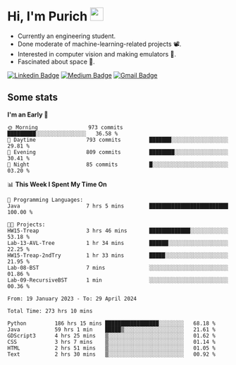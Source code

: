 <h1 align="left">Hi, I'm Purich
<img src="https://media.giphy.com/media/hvRJCLFzcasrR4ia7z/giphy.gif" width="30px"/></h1>

* Currently an engineering student.
* Done moderate of machine-learning-related projects :film_projector:.
* Interested in computer vision and making emulators :space_invader:.
* Fascinated about space :milky_way:.

[![Linkedin Badge](https://img.shields.io/badge/-Purich-blue?style=flat-square&logo=Linkedin&logoColor=white&link=https://www.linkedin.com/in/purich-siritip-16b3b3255/)](https://www.linkedin.com/in/purich-siritip-16b3b3255) [![Medium Badge](https://img.shields.io/badge/-@purich-gray?style=flat-square&labelColor=000000&logo=Medium&link=https://medium.com/@phuritsiritip)](https://medium.com/@phuritsiritip)
[![Gmail Badge](https://img.shields.io/badge/-mark.phurit@gmail.com-c14438?style=flat-square&logo=Gmail&logoColor=white&link=mailto:mark.phurit@gmail.com)](mailto:mark.phurit@gmail.com)

## Some stats

  
  <!--START_SECTION:waka-->
**I'm an Early 🐤** 

```text
🌞 Morning                973 commits         █████████░░░░░░░░░░░░░░░░   36.58 % 
🌆 Daytime                793 commits         ███████░░░░░░░░░░░░░░░░░░   29.81 % 
🌃 Evening                809 commits         ████████░░░░░░░░░░░░░░░░░   30.41 % 
🌙 Night                  85 commits          █░░░░░░░░░░░░░░░░░░░░░░░░   03.20 % 
```


📊 **This Week I Spent My Time On** 

```text
💬 Programming Languages: 
Java                     7 hrs 5 mins        █████████████████████████   100.00 % 

🐱‍💻 Projects: 
HW15-Treap               3 hrs 46 mins       █████████████░░░░░░░░░░░░   53.18 % 
Lab-13-AVL-Tree          1 hr 34 mins        ██████░░░░░░░░░░░░░░░░░░░   22.25 % 
HW15-Treap-2ndTry        1 hr 33 mins        █████░░░░░░░░░░░░░░░░░░░░   21.95 % 
Lab-08-BST               7 mins              ░░░░░░░░░░░░░░░░░░░░░░░░░   01.86 % 
Lab-09-RecursiveBST      1 min               ░░░░░░░░░░░░░░░░░░░░░░░░░   00.36 % 
```


<!--END_SECTION:waka-->

  <!--START_SECTION:waka-simple-->

```text
From: 19 January 2023 - To: 29 April 2024

Total Time: 273 hrs 10 mins

Python         186 hrs 15 mins █████████████████░░░░░░░░   68.18 %
Java           59 hrs 1 min    █████▒░░░░░░░░░░░░░░░░░░░   21.61 %
GDScript3      4 hrs 25 mins   ▒░░░░░░░░░░░░░░░░░░░░░░░░   01.62 %
CSS            3 hrs 7 mins    ▒░░░░░░░░░░░░░░░░░░░░░░░░   01.14 %
HTML           2 hrs 51 mins   ▒░░░░░░░░░░░░░░░░░░░░░░░░   01.05 %
Text           2 hrs 30 mins   ▒░░░░░░░░░░░░░░░░░░░░░░░░   00.92 %
```

<!--END_SECTION:waka-simple-->

  <!--![Anurag's GitHub stats](https://github-readme-stats.vercel.app/api?username=vikimark&show_icons=true&theme=gruvbox_light)-->
  
<!--
**vikimark/vikimark** is a ✨ _special_ ✨ repository because its `README.md` (this file) appears on your GitHub profile.

Here are some ideas to get you started:

- 🔭 I’m currently working on ...
- 🌱 I’m currently learning ...
- 👯 I’m looking to collaborate on ...
- 🤔 I’m looking for help with ...
- 💬 Ask me about ...
- 📫 How to reach me: ...
- 😄 Pronouns: ...
- ⚡ Fun fact: ...
-->
